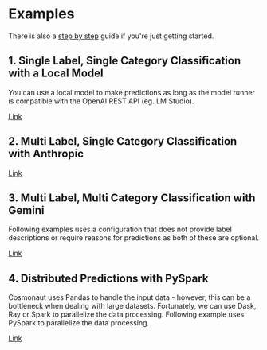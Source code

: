 # Examples

There is also a [step by step](https://github.com/am1tyadav/cosmonaut/tree/main/examples/step_by_step.md) guide if you're just getting started.

## 1. Single Label, Single Category Classification with a Local Model

You can use a local model to make predictions as long as the model runner is compatible with the OpenAI REST API (eg. LM Studio).

[Link](https://github.com/am1tyadav/cosmonaut/tree/main/examples/single_label)

## 2. Multi Label, Single Category Classification with Anthropic

[Link](https://github.com/am1tyadav/cosmonaut/tree/main/examples/multi_label)

## 3. Multi Label, Multi Category Classification with Gemini

Following examples uses a configuration that does not provide label descriptions or require reasons for predictions as both of these are optional.

[Link](https://github.com/am1tyadav/cosmonaut/tree/main/examples/multi_category)

## 4. Distributed Predictions with PySpark

Cosmonaut uses Pandas to handle the input data - however, this can be a bottleneck when dealing with large datasets. Fortunately, we can use Dask, Ray or Spark to parallelize the data processing. Following example uses PySpark to parallelize the data processing.

[Link](https://github.com/am1tyadav/cosmonaut/tree/main/examples/pyspark)
